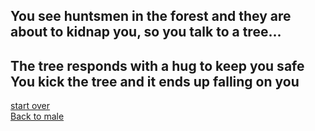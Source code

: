 ## You see huntsmen in the forest and they are about to kidnap you, so you talk to a tree...   
The tree responds with a hug to keep you safe    
You kick the tree and it ends up falling on you  
---
[start over](start.md)  
[Back to male](male.md)


